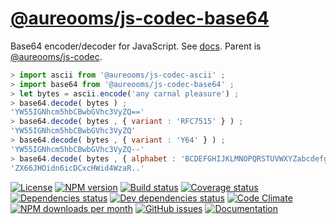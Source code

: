 [@aureooms/js-codec-base64](https://aureooms.github.io/js-codec-base64)
==

Base64 encoder/decoder for JavaScript.
See [docs](https://aureooms.github.io/js-codec-base64/index.html).
Parent is [@aureooms/js-codec](https://github.com/aureooms/js-codec).

```js
> import ascii from '@aureooms/js-codec-ascii' ;
> import base64 from '@aureooms/js-codec-base64' ;
> let bytes = ascii.encode('any carnal pleasure') ;
> base64.decode( bytes ) ;
'YW55IGNhcm5hbCBwbGVhc3VyZQ=='
> base64.decode( bytes , { variant : 'RFC7515' } ) ;
'YW55IGNhcm5hbCBwbGVhc3VyZQ'
> base64.decode( bytes , { variant : 'Y64' } ) ;
'YW55IGNhcm5hbCBwbGVhc3VyZQ--'
> base64.decode( bytes , { alphabet : 'BCDEFGHIJKLMNOPQRSTUVWXYZabcdefghijklmnopqrstuvwxyz0123456789+/A' , padding : '.' } ) ;
'ZX66JHOidn6icDCxcHWid4WzaR..'
```

[![License](https://img.shields.io/github/license/aureooms/js-codec-base64.svg?style=flat)](https://raw.githubusercontent.com/aureooms/js-codec-base64/master/LICENSE)
[![NPM version](https://img.shields.io/npm/v/@aureooms/js-codec-base64.svg?style=flat)](https://www.npmjs.org/package/@aureooms/js-codec-base64)
[![Build status](https://img.shields.io/travis/aureooms/js-codec-base64.svg?style=flat)](https://travis-ci.org/aureooms/js-codec-base64)
[![Coverage status](https://img.shields.io/coveralls/aureooms/js-codec-base64.svg?style=flat)](https://coveralls.io/r/aureooms/js-codec-base64)
[![Dependencies status](https://img.shields.io/david/aureooms/js-codec-base64.svg?style=flat)](https://david-dm.org/aureooms/js-codec-base64)
[![Dev dependencies status](https://img.shields.io/david/dev/aureooms/js-codec-base64.svg?style=flat)](https://david-dm.org/aureooms/js-codec-base64?type=dev)
[![Code Climate](https://img.shields.io/codeclimate/github/aureooms/js-codec-base64.svg?style=flat)](https://codeclimate.com/github/aureooms/js-codec-base64)
[![NPM downloads per month](https://img.shields.io/npm/dm/@aureooms/js-codec-base64.svg?style=flat)](https://www.npmjs.org/package/@aureooms/js-codec-base64)
[![GitHub issues](https://img.shields.io/github/issues/aureooms/js-codec-base64.svg?style=flat)](https://github.com/aureooms/js-codec-base64/issues)
[![Documentation](https://aureooms.github.io/js-codec-base64/badge.svg)](https://aureooms.github.io/js-codec-base64/source.html)

